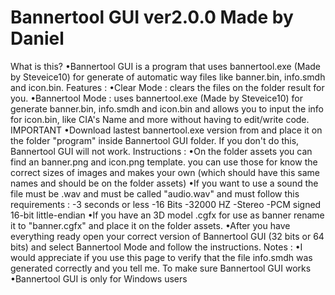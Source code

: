 <h1>Bannertool GUI ver2.0.0 Made by Daniel</h1>
</b>
What is this? 
</b>•Bannertool GUI is a program that uses bannertool.exe (Made by Steveice10) for generate of automatic way files like banner.bin, info.smdh and icon.bin.
</b>
Features :
</b>•Clear Mode : clears the files on the folder result for you.
</b>•Bannertool Mode : uses bannertool.exe (Made by Steveice10) for generate banner.bin, info.smdh and icon.bin and allows you to input the info for icon.bin, like CIA's Name and more without having to edit/write code.
</b>
IMPORTANT
</b>•Download lastest bannertool.exe version from <https://github.com/Steveice10/bannertool/releases> and place it on the folder "program" inside Bannertool GUI folder. If you don't do this, Bannertool GUI will not work.
</b>
Instructions :
</b>•On the folder assets you can find an banner.png and icon.png template. you can use those for know the correct sizes of images and makes your own (which should have this same names and should be on the folder assets)
</b>•If you want to use a sound the file must be .wav and must be called "audio.wav" and must follow this requirements :
</b> -3 seconds or less
</b> -16 Bits
</b> -32000 HZ
</b> -Stereo
</b> -PCM signed 16-bit little-endian
</b>•If you have an 3D model .cgfx for use as banner rename it to "banner.cgfx" and place it on the folder assets.
</b>•After you have everything ready open your correct version of Bannertool GUI (32 bits or 64 bits) and select Bannertool Mode and follow the instructions.
</b>
Notes :
</b>•I would appreciate if you use this page <http://usuaris.tinet.cat/mark/smdh_creator/> to verify that the file
 info.smdh was generated correctly and you tell me. To make sure Bannertool GUI works
</b>•Bannertool GUI is only for Windows users
